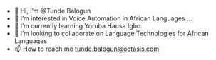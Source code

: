 - 👋 Hi, I’m @Tunde Balogun
- 👀 I’m interested in Voice Automation in African Languages ...
- 🌱 I’m currently learning Yoruba Hausa Igbo
- 💞️ I’m looking to collaborate on Language Technologies for African Languages
- 📫 How to reach me tunde.balogun@octasis.com

<!---
Octasis1/Octasis1 is a ✨ special ✨ repository because its `README.md` (this file) appears on your GitHub profile.
You can click the Preview link to take a look at your changes.
--->
